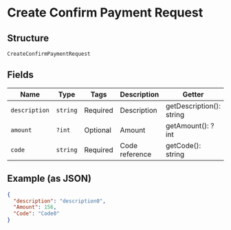 
# Create Confirm Payment Request

## Structure

`CreateConfirmPaymentRequest`

## Fields

| Name | Type | Tags | Description | Getter | Setter |
|  --- | --- | --- | --- | --- | --- |
| `description` | `string` | Required | Description | getDescription(): string | setDescription(string description): void |
| `amount` | `?int` | Optional | Amount | getAmount(): ?int | setAmount(?int amount): void |
| `code` | `string` | Required | Code reference | getCode(): string | setCode(string code): void |

## Example (as JSON)

```json
{
  "description": "description0",
  "Amount": 156,
  "Code": "Code0"
}
```

